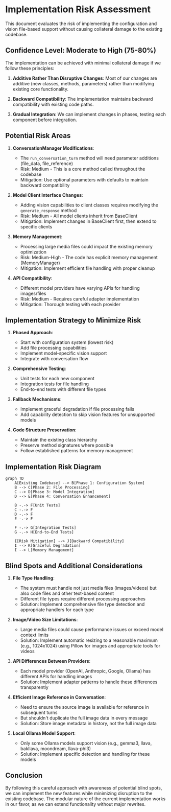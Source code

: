 # Implementation Risk Assessment

This document evaluates the risk of implementing the configuration and vision file-based support without causing collateral damage to the existing codebase.

## Confidence Level: Moderate to High (75-80%)

The implementation can be achieved with minimal collateral damage if we follow these principles:

1. **Additive Rather Than Disruptive Changes**: Most of our changes are additive (new classes, methods, parameters) rather than modifying existing core functionality.

2. **Backward Compatibility**: The implementation maintains backward compatibility with existing code paths.

3. **Gradual Integration**: We can implement changes in phases, testing each component before integration.

## Potential Risk Areas

1. **ConversationManager Modifications**: 
   - The `run_conversation_turn` method will need parameter additions (file_data, file_reference)
   - Risk: Medium - This is a core method called throughout the codebase
   - Mitigation: Use optional parameters with defaults to maintain backward compatibility

2. **Model Client Interface Changes**:
   - Adding vision capabilities to client classes requires modifying the `generate_response` method
   - Risk: Medium - All model clients inherit from BaseClient
   - Mitigation: Implement changes in BaseClient first, then extend to specific clients

3. **Memory Management**:
   - Processing large media files could impact the existing memory optimization
   - Risk: Medium-High - The code has explicit memory management (MemoryManager)
   - Mitigation: Implement efficient file handling with proper cleanup

4. **API Compatibility**:
   - Different model providers have varying APIs for handling images/files
   - Risk: Medium - Requires careful adapter implementation
   - Mitigation: Thorough testing with each provider

## Implementation Strategy to Minimize Risk

1. **Phased Approach**:
   - Start with configuration system (lowest risk)
   - Add file processing capabilities
   - Implement model-specific vision support
   - Integrate with conversation flow

2. **Comprehensive Testing**:
   - Unit tests for each new component
   - Integration tests for file handling
   - End-to-end tests with different file types

3. **Fallback Mechanisms**:
   - Implement graceful degradation if file processing fails
   - Add capability detection to skip vision features for unsupported models

4. **Code Structure Preservation**:
   - Maintain the existing class hierarchy
   - Preserve method signatures where possible
   - Follow established patterns for memory management

## Implementation Risk Diagram

```mermaid
graph TD
    A[Existing Codebase] --> B[Phase 1: Configuration System]
    B --> C[Phase 2: File Processing]
    C --> D[Phase 3: Model Integration]
    D --> E[Phase 4: Conversation Enhancement]
    
    B -.-> F[Unit Tests]
    C -.-> F
    D -.-> F
    E -.-> F
    
    F -.-> G[Integration Tests]
    G -.-> H[End-to-End Tests]
    
    I[Risk Mitigation] --> J[Backward Compatibility]
    I --> K[Graceful Degradation]
    I --> L[Memory Management]
```

## Blind Spots and Additional Considerations

1. **File Type Handling**:
   - The system must handle not just media files (images/videos) but also code files and other text-based content
   - Different file types require different processing approaches
   - Solution: Implement comprehensive file type detection and appropriate handlers for each type

2. **Image/Video Size Limitations**:
   - Large media files could cause performance issues or exceed model context limits
   - Solution: Implement automatic resizing to a reasonable maximum (e.g., 1024x1024) using Pillow for images and appropriate tools for videos

3. **API Differences Between Providers**:
   - Each model provider (OpenAI, Anthropic, Google, Ollama) has different APIs for handling images
   - Solution: Implement adapter patterns to handle these differences transparently

4. **Efficient Image Reference in Conversation**:
   - Need to ensure the source image is available for reference in subsequent turns
   - But shouldn't duplicate the full image data in every message
   - Solution: Store image metadata in history, not the full image data

5. **Local Ollama Model Support**:
   - Only some Ollama models support vision (e.g., gemma3, llava, bakllava, moondream, llava-phi3)
   - Solution: Implement specific detection and handling for these models

## Conclusion

By following this careful approach with awareness of potential blind spots, we can implement the new features while minimizing disruption to the existing codebase. The modular nature of the current implementation works in our favor, as we can extend functionality without major rewrites.